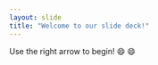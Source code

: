 ```yaml
---
layout: slide
title: "Welcome to our slide deck!"
---
```


Use the right arrow to begin! :smile: :smile:

